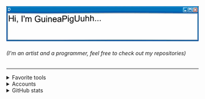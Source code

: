 <img src="res/imgs/banner.webp" width=850/>

###### (I'm an artist and a programmer, feel free to check out my repositories)
---

<details>
  <summary>Favorite tools</summary>

  <a href="https://skillicons.dev">
  <img src="https://skillicons.dev/icons?i=haxe,haxeflixel,lua,python,js,github,vscode"/>
  </a>
</details>

<details>
  <summary>Accounts</summary>
  
  - [Discord](res/data/Discord.md)
  - [Youtube](https://www.youtube.com/channel/UCdOS2LIS1up0eeE3KNqlgqg)
  - [Gamebanana](https://gamebanana.com/members/2300290)
</details>

<details>
  <summary>GitHub stats</summary>

  <div align="center">
    <a href="https://github.com/anuraghazra/github-readme-stats">
      <img src="https://github-readme-stats.vercel.app/api?username=GuineaPigUuhh&show_icons=true&hide_border=true&theme=dark" height=180/>
      <img src="https://github-readme-stats.vercel.app/api/top-langs/?username=GuineaPigUuhh&layout=compact&hide_border=true&theme=dark" height=180/>
    </a>
  </div>
</details>